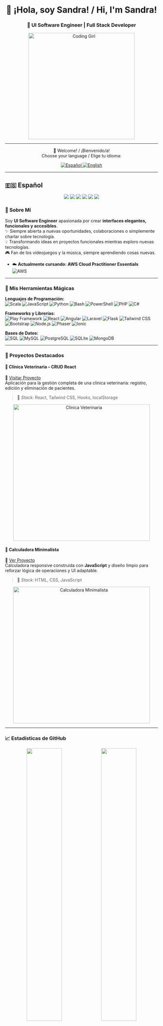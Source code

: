 <h1 align="center">👋 ¡Hola, soy Sandra! / Hi, I'm Sandra!</h1>
<h3 align="center">🎨 UI Software Engineer | Full Stack Developer</h3>

<p align="center">
  <img src="https://pa1.narvii.com/6351/4e4bf1091ab8fb141ee9db56510e779486b5865e_hq.gif" alt="Coding Girl" width="350" />
</p>

---

<p align="center">
  👋 Welcome! / ¡Bienvenido/a! <br>
  Choose your language / Elige tu idioma:
</p>

<p align="center">
  <a href="#español">
    <img src="https://img.shields.io/badge/🇪🇸_Español-ffb6c1?style=for-the-badge&logo=appveyor" alt="Español" />
  </a>
  <a href="#english">
    <img src="https://img.shields.io/badge/🇺🇸_English-87cefa?style=for-the-badge&logo=appveyor" alt="English" />
  </a>
</p>

---

## 🇪🇸 Español <a name="español"></a>

<p align="center">
  <a href="#sobre-mi"><img src="https://img.shields.io/badge/Sobre_Mi-ffb6c1?style=for-the-badge" /></a>
  <a href="#herramientas-magicas"><img src="https://img.shields.io/badge/Herramientas_Mágicas-87cefa?style=for-the-badge" /></a>
  <a href="#proyectos"><img src="https://img.shields.io/badge/Proyectos-ffd700?style=for-the-badge" /></a>
  <a href="#estadisticas"><img src="https://img.shields.io/badge/Estadisticas-90ee90?style=for-the-badge" /></a>
  <a href="#musica"><img src="https://img.shields.io/badge/Musica-9370db?style=for-the-badge" /></a>
  <a href="#contacto"><img src="https://img.shields.io/badge/Contacto-ffa07a?style=for-the-badge" /></a>
</p>


### 💫 Sobre Mí <a name="sobre-mi"></a>
Soy **UI Software Engineer** apasionada por crear **interfaces elegantes, funcionales y accesibles**.  
✨ Siempre abierta a nuevas oportunidades, colaboraciones o simplemente charlar sobre tecnología.  
💡 Transformando ideas en proyectos funcionales mientras exploro nuevas tecnologías.  
🎮 Fan de los videojuegos y la música, siempre aprendiendo cosas nuevas.  

- ☁️ **Actualmente cursando:** **AWS Cloud Practitioner Essentials**  
![AWS](https://img.shields.io/badge/AWS-Cloud_Practitioner-orange?style=for-the-badge&logo=amazonaws&logoColor=white)

---

### 🎨 Mis Herramientas Mágicas <a name="herramientas-magicas"></a>

**Lenguajes de Programación:**  
![Scala](https://img.shields.io/badge/Scala-DC322F?style=flat&logo=scala&logoColor=white)
![JavaScript](https://img.shields.io/badge/JavaScript-F7DF1C?style=flat&logo=javascript&logoColor=000000)
![Python](https://img.shields.io/badge/Python-3776AB?style=flat&logo=python&logoColor=ffffff)
![Bash](https://img.shields.io/badge/Bash-4EAA25?style=flat&logo=gnu-bash&logoColor=ffffff)
![PowerShell](https://img.shields.io/badge/PowerShell-5391FE?style=flat&logo=powershell&logoColor=ffffff)
![PHP](https://img.shields.io/badge/PHP-787CB5?style=flat&logo=php&logoColor=ffffff)
![C#](https://img.shields.io/badge/C%23-239120?style=flat&logo=csharp&logoColor=ffffff)

**Frameworks y Librerías:**  
![Play Framework](https://img.shields.io/badge/Play%20Framework-2C3E50?style=flat&logo=play&logoColor=white)
![React](https://img.shields.io/badge/React-61DAFB?style=flat&logo=react&logoColor=000000)
![Angular](https://img.shields.io/badge/Angular-DD0031?style=flat&logo=angular&logoColor=ffffff)
![Laravel](https://img.shields.io/badge/Laravel-FF2D20?style=flat&logo=laravel&logoColor=white)
![Flask](https://img.shields.io/badge/Flask-000000?style=flat&logo=flask&logoColor=ffffff)
![Tailwind CSS](https://img.shields.io/badge/Tailwind%20CSS-06B6D4?style=flat&logo=tailwindcss&logoColor=ffffff)
![Bootstrap](https://img.shields.io/badge/Bootstrap-563D7C?style=flat&logo=bootstrap&logoColor=ffffff)
![Node.js](https://img.shields.io/badge/Node.js-339933?style=flat&logo=node.js&logoColor=white)
![Phaser](https://img.shields.io/badge/Phaser-2d6df1?style=flat&logo=phaser&logoColor=ffffff)
![Ionic](https://img.shields.io/badge/Ionic-3880FF?style=flat&logo=ionic&logoColor=ffffff)

**Bases de Datos:**  
![SQL](https://img.shields.io/badge/SQL-003B57?style=flat&logo=sql&logoColor=white)
![MySQL](https://img.shields.io/badge/MySQL-4479A1?style=flat&logo=mysql&logoColor=white)
![PostgreSQL](https://img.shields.io/badge/PostgreSQL-336791?style=flat&logo=postgresql&logoColor=white)
![SQLite](https://img.shields.io/badge/SQLite-003B57?style=flat&logo=sqlite&logoColor=white)
![MongoDB](https://img.shields.io/badge/MongoDB-47A248?style=flat&logo=mongodb&logoColor=white)

---

### 🚀 Proyectos Destacados <a name="#proyectos"></a>

#### 🐾 Clínica Veterinaria – CRUD React
🔗 [Visitar Proyecto](https://formularibasic.netlify.app/)  
Aplicación para la gestión completa de una clínica veterinaria: registro, edición y eliminación de pacientes.  
> 🧠 *Stack:* React, Tailwind CSS, Hooks, localStorage  

<p align="center">
  <img src="https://github.com/user-attachments/assets/6ff4b588-0220-45ce-8a77-97f22dd943df" alt="Clínica Veterinaria" width="450"/>
</p>

#### 🧮 Calculadora Minimalista
🔗 [Ver Proyecto](https://calculadoraop.netlify.app/)  
Calculadora responsive construida con **JavaScript** y diseño limpio para reforzar lógica de operaciones y UI adaptable.  
> 🎨 *Stack:* HTML, CSS, JavaScript  

<p align="center">
  <img src="https://github.com/user-attachments/assets/bab58859-6d52-4030-898a-33c2fbf3aad1" alt="Calculadora Minimalista" width="450"/>
</p>

---

### 📈 Estadísticas de GitHub <a name="#estadisticas"></a>

<p align="center">
  <img src="https://github-readme-stats.vercel.app/api?username=Roxime13&show_icons=true&hide_title=true&hide=prs&count_private=true&include_all_commits=true" width="48%" />
  <img src="https://github-profile-trophy.vercel.app/?username=Roxime13&theme=onedark&row=1" width="48%" />
</p>

<p align="center">
  <img src="https://github-readme-stats.vercel.app/api/top-langs/?username=Roxime13&layout=compact" width="48%" />
  <img src="https://github-readme-activity-graph.vercel.app/graph?username=Roxime13&theme=react-dark" width="48%" />
</p>

---

### 🎧 La música que escucho <a name="musica"></a>

<div align="center">
  <a href="https://open.spotify.com/user/sanrulljar">
    <img src="https://spotify-recently-played-readme.vercel.app/api?user=sanrulljar&count=3&width=600" alt="Spotify recientemente escuchado" />
  </a>
</div>

---

### ☕ ¿Charlamos sobre código, café o ambos? <a name="contacto"></a> 

<p align="center">
  <a href="https://www.linkedin.com/in/sandra-rull-jariod-115899265/">
    <img src="https://img.shields.io/badge/🔗_LinkedIn-0A66C2?style=for-the-badge&logo=linkedin&logoColor=white" alt="LinkedIn" />
  </a>
</p>

✨ Siempre abierta a nuevas oportunidades, colaboraciones o simplemente charlar sobre tecnología. 


---

## 🇺🇸 English <a name="english"></a>

<p align="center">
  <a href="#about-me"><img src="https://img.shields.io/badge/💫_About_Me-ffb6c1?style=for-the-badge" /></a>
  <a href="#my-magic-tools"><img src="https://img.shields.io/badge/🎨_Magic_Tools-87cefa?style=for-the-badge" /></a>
  <a href="#featured-projects"><img src="https://img.shields.io/badge/🚀_Projects-ffd700?style=for-the-badge" /></a>
  <a href="#github-stats"><img src="https://img.shields.io/badge/📈_Stats-90ee90?style=for-the-badge" /></a>
  <a href="#music-i-listen-to"><img src="https://img.shields.io/badge/🎧_Music-9370db?style=for-the-badge" /></a>
  <a href="#contact"><img src="https://img.shields.io/badge/☕_Contact-ffa07a?style=for-the-badge" /></a>
</p>

### 💫 About Me <a name="about-me"></a>
I’m **Sandra**, a **UI Software Engineer** passionate about creating **elegant, functional, and accessible interfaces**.  
✨ Always open to new opportunities, collaborations, or just chatting about technology.  
💡 Turning ideas into functional projects while exploring new technologies.  
🎮 Avid gamer and music lover, always curious and eager to learn.  

- ☁️ **Currently learning:** **AWS Cloud Practitioner Essentials**  
![AWS](https://img.shields.io/badge/AWS-Cloud_Practitioner-orange?style=for-the-badge&logo=amazonaws&logoColor=white)

---

### 🎨 My Magic Tools <a name="my-magic-tools"></a>

**Programming Languages:**  
![Scala](https://img.shields.io/badge/Scala-DC322F?style=flat&logo=scala&logoColor=white)
![JavaScript](https://img.shields.io/badge/JavaScript-F7DF1C?style=flat&logo=javascript&logoColor=000000)
![Python](https://img.shields.io/badge/Python-3776AB?style=flat&logo=python&logoColor=ffffff)
![Bash](https://img.shields.io/badge/Bash-4EAA25?style=flat&logo=gnu-bash&logoColor=ffffff)
![PowerShell](https://img.shields.io/badge/PowerShell-5391FE?style=flat&logo=powershell&logoColor=ffffff)
![PHP](https://img.shields.io/badge/PHP-787CB5?style=flat&logo=php&logoColor=ffffff)
![C#](https://img.shields.io/badge/C%23-239120?style=flat&logo=csharp&logoColor=ffffff)

**Frameworks & Libraries:**  
![Play Framework](https://img.shields.io/badge/Play%20Framework-2C3E50?style=flat&logo=play&logoColor=white)
![React](https://img.shields.io/badge/React-61DAFB?style=flat&logo=react&logoColor=000000)
![Angular](https://img.shields.io/badge/Angular-DD0031?style=flat&logo=angular&logoColor=ffffff)
![Laravel](https://img.shields.io/badge/Laravel-FF2D20?style=flat&logo=laravel&logoColor=white)
![Flask](https://img.shields.io/badge/Flask-000000?style=flat&logo=flask&logoColor=ffffff)
![Tailwind CSS](https://img.shields.io/badge/Tailwind%20CSS-06B6D4?style=flat&logo=tailwindcss&logoColor=ffffff)
![Bootstrap](https://img.shields.io/badge/Bootstrap-563D7C?style=flat&logo=bootstrap&logoColor=ffffff)
![Node.js](https://img.shields.io/badge/Node.js-339933?style=flat&logo=node.js&logoColor=white)
![Phaser](https://img.shields.io/badge/Phaser-2d6df1?style=flat&logo=phaser&logoColor=ffffff)
![Ionic](https://img.shields.io/badge/Ionic-3880FF?style=flat&logo=ionic&logoColor=ffffff)

**Databases:**  
![SQL](https://img.shields.io/badge/SQL-003B57?style=flat&logo=sql&logoColor=white)
![MySQL](https://img.shields.io/badge/MySQL-4479A1?style=flat&logo=mysql&logoColor=white)
![PostgreSQL](https://img.shields.io/badge/PostgreSQL-336791?style=flat&logo=postgresql&logoColor=white)
![SQLite](https://img.shields.io/badge/SQLite-003B57?style=flat&logo=sqlite&logoColor=white)
![MongoDB](https://img.shields.io/badge/MongoDB-47A248?style=flat&logo=mongodb&logoColor=white)

---

### 🚀 Featured Projects <a name="featured-projects"></a>

#### 🐾 Veterinary Clinic – CRUD React
🔗 [Visit Project](https://formularibasic.netlify.app/)  
Application for managing a veterinary clinic: registering, editing, and deleting patients.  
> 🧠 *Stack:* React, Tailwind CSS, Hooks, localStorage  

<p align="center">
  <img src="https://github.com/user-attachments/assets/6ff4b588-0220-45ce-8a77-97f22dd943df" alt="Veterinary Clinic" width="450"/>
</p>

#### 🧮 Minimalist Calculator
🔗 [View Project](https://calculadoraop.netlify.app/)  
Responsive calculator built with **JavaScript** and clean design to strengthen operation logic and adaptable UI.  
> 🎨 *Stack:* HTML, CSS, JavaScript  

<p align="center">
  <img src="https://github.com/user-attachments/assets/bab58859-6d52-4030-898a-33c2fbf3aad1" alt="Minimalist Calculator" width="450"/>
</p>

---

### 📈 GitHub Stats <a name="github-stats"></a>

<p align="center">
  <img src="https://github-readme-stats.vercel.app/api?username=Roxime13&show_icons=true&hide_title=true&hide=prs&count_private=true&include_all_commits=true" width="48%" />
  <img src="https://github-profile-trophy.vercel.app/?username=Roxime13&theme=onedark&row=1" width="48%" />
</p>

<p align="center">
  <img src="https://github-readme-stats.vercel.app/api/top-langs/?username=Roxime13&layout=compact" width="48%" />
  <img src="https://github-readme-activity-graph.vercel.app/graph?username=Roxime13&theme=react-dark" width="48%" />
</p>

---

### 🎧 Music I Listen To <a name="music-i-listen-to"></a>

<div align="center">
  <a href="https://open.spotify.com/user/sanrulljar">
    <img src="https://spotify-recently-played-readme.vercel.app/api?user=sanrulljar&count=3&width=600" alt="Recently Played on Spotify" />
  </a>
</div>

---

### ☕ Let's Chat About Code, Coffee, or Both <a name="contact"></a>

<p align="center">
  <a href="https://www.linkedin.com/in/sandra-rull-jariod-115899265/">
    <img src="https://img.shields.io/badge/🔗_LinkedIn-0A66C2?style=for-the-badge&logo=linkedin&logoColor=white" alt="LinkedIn" />
  </a>
</p>

✨ Always open to new opportunities, collaborations, or just chatting about technology. 



